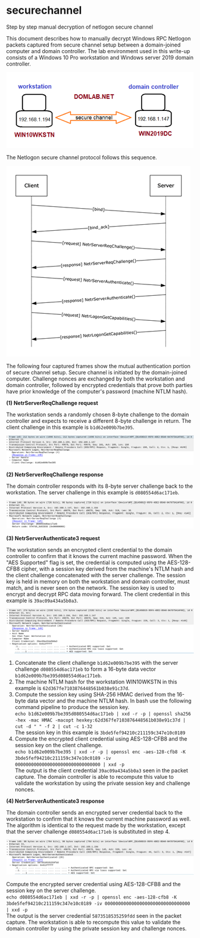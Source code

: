 # securechannel
Step by step manual decryption of netlogon secure channel

This document describes how to manually decrypt Windows RPC Netlogon packets captured from secure channel setup between a domain-joined computer and domain controller.  The lab environment used in this write-up consists of a Windows 10 Pro workstation and Windows server 2019 domain controller.

![alt text](https://github.com/billchaison/securechannel/blob/main/sc02.png)

The Netlogon secure channel protocol follows this sequence.

![alt text](https://github.com/billchaison/securechannel/blob/main/sc01.png)

The following four captured frames show the mutual authentication portion of secure channel setup.  Secure channel is initiated by the domain-joined computer.  Challenge nonces are exchanged by both the workstation and domain controller, followed by encrypted credentials that prove both parties have prior knowledge of the computer's password (machine NTLM hash).

**(1) NetrServerReqChallenge request**

The workstation sends a randomly chosen 8-byte challenge to the domain controller and expects to receive a different 8-byte challenge in return.  The client challenge in this example is `b1d62e009b7be395`.

![alt text](https://github.com/billchaison/securechannel/blob/main/sc03.png)

**(2) NetrServerReqChallenge response**

The domain controller responds with its 8-byte server challenge back to the workstation.  The server challenge in this example is `d080554d6ac171eb`.

![alt text](https://github.com/billchaison/securechannel/blob/main/sc04.png)

**(3) NetrServerAuthenticate3 request**

The workstation sends an encrypted client credential to the domain controller to confirm that it knows the current machine password.  When the "AES Supported" flag is set, the credential is computed using the AES-128-CFB8 cipher, with a session key derived from the machine's NTLM hash and the client challenge concatenated with the server challenge.  The session key is held in memory on both the workstation and domain controller, must match, and is never seen on the network.  The session key is used to encrypt and decrypt RPC data moving forward.  The client credential in this example is `39ac09a434a5b0a3`.

![alt text](https://github.com/billchaison/securechannel/blob/main/sc05.png)

1. Concatenate the client challenge `b1d62e009b7be395` with the server challenge `d080554d6ac171eb` to form a 16-byte data vector `b1d62e009b7be395d080554d6ac171eb`.<br />
2. The machine NTLM hash for the workstation WIN10WKSTN in this example is `62d367fe7103876448561b038e91c37d`.<br />
3. Compute the session key using SHA-256 HMAC derived from the 16-byte data vector and the machine NTLM hash.  In bash use the following command pipeline to produce the session key.<br />
`echo b1d62e009b7be395d080554d6ac171eb | xxd -r -p | openssl sha256 -hex -mac HMAC -macopt hexkey:62d367fe7103876448561b038e91c37d | cut -d " " -f 2 | cut -c 1-32`<br />
The session key in this example is `3bde5fef94210c211159c347e10c0189`<br />
4. Compute the encrypted client credential using AES-128-CFB8 and the session key on the client challenge.<br />
`echo b1d62e009b7be395 | xxd -r -p | openssl enc -aes-128-cfb8 -K 3bde5fef94210c211159c347e10c0189 -iv 00000000000000000000000000000000 | xxd -p`<br />
The output is the client credential `39ac09a434a5b0a3` seen in the packet capture.  The domain controller is able to recompute this value to validate the workstation by using the private session key and challenge nonces.

**(4) NetrServerAuthenticate3 response**

The domain controller sends an encrypted server credential back to the workstation to confirm that it knows the current machine password as well.  The algorithm is identical to the request made by the workstation, except that the server challenge `d080554d6ac171eb` is substituted in step 4.

![alt text](https://github.com/billchaison/securechannel/blob/main/sc06.png)

Compute the encrypted server credential using AES-128-CFB8 and the session key on the server challenge.<br />
`echo d080554d6ac171eb | xxd -r -p | openssl enc -aes-128-cfb8 -K 3bde5fef94210c211159c347e10c0189 -iv 00000000000000000000000000000000 | xxd -p`<br />
The output is the server credential `5873518535259fdd` seen in the packet capture.  The workstation is able to recompute this value to validate the domain controller by using the private session key and challenge nonces.
